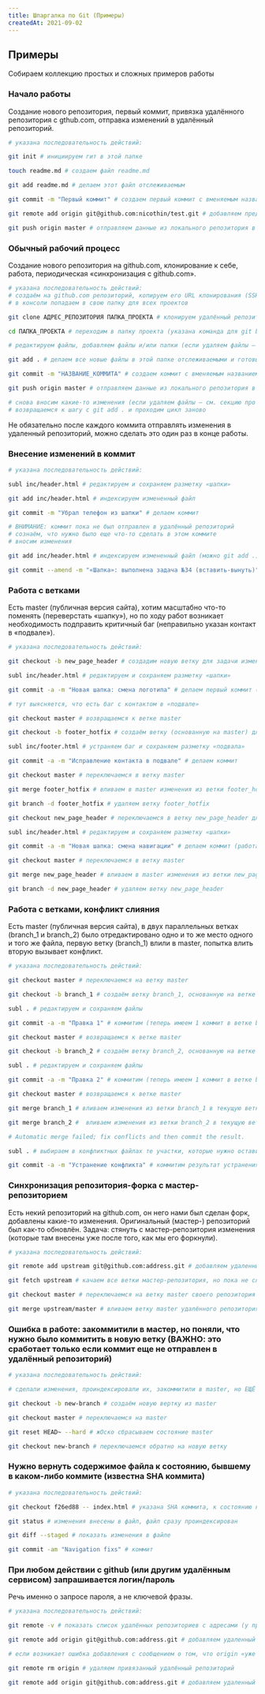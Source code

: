 ```yaml
---
title: Шпаргалка по Git (Примеры)
createdAt: 2021-09-02
---
```


## Примеры

Собираем коллекцию простых и сложных примеров работы

### Начало работы

Создание нового репозитория, первый коммит, привязка удалённого репозитория с gthub.com, отправка изменений в удалённый
репозиторий.

``` bash
# указана последовательность действий:

git init # инициируем гит в этой папке

touch readme.md # создаем файл readme.md

git add readme.md # делаем этот файл отслеживаемым

git commit -m "Первый коммит" # создаем первый коммит с вменяемым названием

git remote add origin git@github.com:nicothin/test.git # добавляем предварительно созданный пустой удаленный репозиторий

git push origin master # отправляем данные из локального репозитория в удаленный (в ветку master)
```

### Обычный рабочий процесс

Создание нового репозитория на github.com, клонирование к себе, работа, периодическая «синхронизация с github.com».

``` bash
# указана последовательность действий:
# создаём на github.com репозиторий, копируем его URL клонирования (SSH)
# в консоли попадаем в свою папку для всех проектов

git clone АДРЕС_РЕПОЗИТОРИЯ ПАПКА_ПРОЕКТА # клонируем удалённый репозиторий к себе на компьютер (если не указать ПАПУ_ПРОЕКТА, будет создана папка, совпадающая по имени с названием репозитория)

cd ПАПКА_ПРОЕКТА # переходим в папку проекта (указана команда для git bash)

# редактируем файлы, добавляем файлы и/или папки (если удаляем файлы — см. секцию про удаление файлов)

git add . # делаем все новые файлы в этой папке отслеживаемыми и готовыми к коммиту

git commit -m "НАЗВАНИЕ_КОММИТА" # создаем коммит с вменяемым названием

git push origin master # отправляем данные из локального репозитория в удаленный (в ветку master)

# снова вносим какие-то изменения (если удаляем файлы — см. секцию про удаление файлов)
# возвращаемся к шагу с git add . и проходим цикл заново
```

Не обязательно после каждого коммита отправлять изменения в удаленный репозиторий, можно сделать это один раз в конце
работы.

### Внесение изменений в коммит

``` bash
# указана последовательность действий:

subl inc/header.html # редактируем и сохраняем разметку «шапки»

git add inc/header.html # индексируем измененный файл

git commit -m "Убрал телефон из шапки" # делаем коммит

# ВНИМАНИЕ: коммит пока не был отправлен в удалённый репозиторий
# сознаём, что нужно было еще что-то сделать в этом коммите
# вносим изменения

git add inc/header.html # индексируем измененный файл (можно git add .)

git commit --amend -m "«Шапка»: выполнена задача №34 (вставить-вынуть)" # заново делаем коммит
```

### Работа с ветками

Есть master (публичная версия сайта), хотим масштабно что-то поменять (переверстать «шапку»), но по ходу работ возникает
необходимость подправить критичный баг (неправильно указан контакт в «подвале»).

``` bash
# указана последовательность действий:

git checkout -b new_page_header # создадим новую ветку для задачи изменения «шапки» и перейдём в неё

subl inc/header.html # редактируем и сохраняем разметку «шапки»

git commit -a -m "Новая шапка: смена логотипа" # делаем первый коммит (работа еще не завершена)

# тут выясняется, что есть баг с контактом в «подвале»

git checkout master # возвращаемся к ветке master

git checkout -b footer_hotfix # создаём ветку (основанную на master) для решения проблемы

subl inc/footer.html # устраняем баг и сохраняем разметку «подвала»

git commit -a -m "Исправление контакта в подвале" # делаем коммит

git checkout master # переключаемся в ветку master

git merge footer_hotfix # вливаем в master изменения из ветки footer_hotfix

git branch -d footer_hotfix # удаляем ветку footer_hotfix

git checkout new_page_header # переключаемся в ветку new_page_header для продолжения работ над «шапкой»

subl inc/header.html # редактируем и сохраняем разметку «шапки»

git commit -a -m "Новая шапка: смена навигации" # делаем коммит (работа над «шапкой» завершена)

git checkout master # переключаемся в ветку master

git merge new_page_header # вливаем в master изменения из ветки new_page_header

git branch -d new_page_header # удаляем ветку new_page_header
```

### Работа с ветками, конфликт слияния

Есть master (публичная версия сайта), в двух параллельных ветках (branch_1 и branch_2) было отредактировано одно и то же
место одного и того же файла, первую ветку (branch_1) влили в master, попытка влить вторую вызывает конфликт.

``` bash
# указана последовательность действий:

git checkout master # переключаемся на ветку master

git checkout -b branch_1 # создаём ветку branch_1, основанную на ветке master

subl . # редактируем и сохраняем файлы

git commit -a -m "Правка 1" # коммитим (теперь имеем 1 коммит в ветке branch_1)

git checkout master # возвращаемся к ветке master

git checkout -b branch_2 # создаём ветку branch_2, основанную на ветке master

subl . # редактируем и сохраняем файлы

git commit -a -m "Правка 2" # коммитим (теперь имеем 1 коммит в ветке branch_2)

git checkout master # возвращаемся к ветке master

git merge branch_1 # вливаем изменения из ветки branch_1 в текущую ветку (master), удача (автослияние)

git merge branch_2 #  вливаем изменения из ветки branch_2 в текущую ветку (master), КОНФЛИКТ автослияния

# Automatic merge failed; fix conflicts and then commit the result.

subl . # выбираем в конфликтных файлах те участки, которые нужно оставить, сохраняем

git commit -a -m "Устранение конфликта" # коммитим результат устранения конфликта
```

### Синхронизация репозитория-форка с мастер-репозиторием

Есть некий репозиторий на github.com, он него нами был сделан форк, добавлены какие-то изменения. Оригинальный (мастер-)
репозиторий был как-то обновлён. Задача: стянуть с мастер-репозитория изменения (которые там внесены уже после того, как
мы его форкнули).

``` bash
# указана последовательность действий:

git remote add upstream git@github.com:address.git # добавляем удаленный репозиторий: сокр. имя — upstream, URL мастер-репозитория

git fetch upstream # качаем все ветки мастер-репозитория, но пока не сливаем со своими

git checkout master # переключаемся на ветку master своего репозитория

git merge upstream/master # вливаем ветку master удалённого репозитория upstream в свою ветку master
```

### Ошибка в работе: закоммитили в мастер, но поняли, что нужно было коммитить в новую ветку (ВАЖНО: это сработает только если коммит еще не отправлен в удалённый репозиторий)

``` bash
# указана последовательность действий:

# сделали изменения, проиндексировали их, закоммитили в master, но ЕЩЁ НЕ ОТПРАВИЛИ (не делали git push)

git checkout -b new-branch # создаём новую вертку из master

git checkout master # переключаемся на master

git reset HEAD~ --hard # жОско сбрасываем состояние master

git checkout new-branch # переключаемся обратно на новую ветку
```

### Нужно вернуть содержимое файла к состоянию, бывшему в каком-либо коммите (известна SHA коммита)

``` bash
# указана последовательность действий:

git checkout f26ed88 -- index.html # указана SHA коммита, к состоянию которого нужно вернуть файл и имя файла

git status # изменения внесены в файл, файл сразу проиндексирован

git diff --staged # показать изменения в файле

git commit -am "Navigation fixs" # коммит
```

### При любом действии с github (или другим удалённым сервисом) запрашивается логин/пароль

Речь именно о запросе пароля, а не ключевой фразы.

``` bash
# указана последовательность действий:

git remote -v # показать список удалённых репозиториев с адресами (у проблемного будет адрес по https), предположим, это origin

git remote add origin git@github.com:address.git # добавляем удаленный репозиторий, сокр. имя — origin

# если возникает ошибка добавления с сообщением о том, что origin «уже задан», то: 

git remote rm origin # удаляем привязанный удалённый репозиторий

git remote add origin git@github.com:address.git # добавляем удаленный репозиторий, сокр. имя — origin
```
